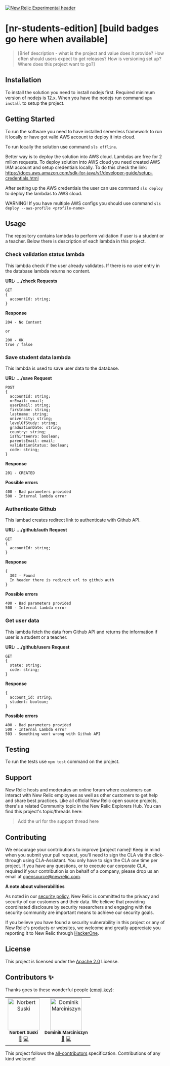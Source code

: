 [![New Relic Experimental header](https://github.com/newrelic/opensource-website/raw/master/src/images/categories/Experimental.png)](https://opensource.newrelic.com/oss-category/#new-relic-experimental)

# [nr-students-edition] [build badges go here when available]

>[Brief description - what is the project and value does it provide? How often should users expect to get releases? How is versioning set up? Where does this project want to go?]

## Installation

To install the solution you need to install nodejs first. Required minimum version of nodejs is 12.x.
When you have the nodejs run command `npm install` to setup the project.

## Getting Started
To run the software you need to have installed serverless framework to run it locally or have got valid AWS account to deploy it into cloud.

To run locally the solution use command `sls offline`.

Better way is to deploy the solution into AWS cloud. Lambdas are free for 2 milion requests. To deploy solution into AWS cloud you need created AWS IAM account and setup credentials locally. To do this check the link: https://docs.aws.amazon.com/sdk-for-java/v1/developer-guide/setup-credentials.html

After setting up the AWS credentials the user can use command `sls deploy` to deploy the lambdas to AWS cloud. 

WARNING!
If you have multiple AWS configs you should use command `sls deploy --aws-profile <profile-name>`

## Usage
The repository contains lambdas to perform validation if user is a student or a teacher. Below there is description of each lambda in this project.

### Check validation status lambda
This lambda check if the user already validates. If there is no user entry in the database lambda returns no content.


<b>URL: .../check</b>
<b>Requests</b>

```
GET
{
  accountId: string;
}
```

<b>Response</b>
```
204 - No Content

or

200 - OK
true / false
```

### Save student data lambda
This lambda is used to save user data to the database.

<b>URL: .../save</b>
<b>Request</b>

```
POST
{
  accountId: string;
  nrEmail: email;
  userEmail: string;
  firstname: string;
  lastname: string;
  university: string;
  levelOfStudy: string;
  graduationDate: string;
  country: string;
  isThirteenYo: boolean;
  parentsEmail: email;
  validationStatus: boolean;
  code: string;
}
```

<b>Response</b>
```
201 - CREATED
```

<b>Possible errors</b>
```
400 - Bad parameters provided
500 - Internal lambda error
```

### Authenticate Github
This lambad creates redirect link to authenticate with Github API.

<b>URL: .../github/auth</b>
<b>Request</b>

```
GET
{
  accountId: string;
}
```

<b>Response</b>
```
{
  302 - Found
  In header there is redirect url to github auth
}
```

<b>Possible errors</b>
```
400 - Bad parameters provided
500 - Internal lambda error
```

### Get user data
This lambda fetch the data from Github API and returns the information if user is a student or a teacher.

<b>URL: .../github/users</b>
<b>Request</b>

```
GET
{
  state: string;
  code: string;
}
```

<b>Response</b>
```
{
  account_id: string;
  student: boolean;
}
```

<b>Possible errors</b>
```
400 - Bad parameters provided
500 - Internal Lambda error
503 - Something went wrong with Github API
```

## Testing
To run the tests use ```npm test``` command on the project.

## Support

New Relic hosts and moderates an online forum where customers can interact with New Relic employees as well as other customers to get help and share best practices. Like all official New Relic open source projects, there's a related Community topic in the New Relic Explorers Hub. You can find this project's topic/threads here:

>Add the url for the support thread here

## Contributing
We encourage your contributions to improve [project name]! Keep in mind when you submit your pull request, you'll need to sign the CLA via the click-through using CLA-Assistant. You only have to sign the CLA one time per project.
If you have any questions, or to execute our corporate CLA, required if your contribution is on behalf of a company,  please drop us an email at opensource@newrelic.com.

**A note about vulnerabilities**

As noted in our [security policy](../../security/policy), New Relic is committed to the privacy and security of our customers and their data. We believe that providing coordinated disclosure by security researchers and engaging with the security community are important means to achieve our security goals.

If you believe you have found a security vulnerability in this project or any of New Relic's products or websites, we welcome and greatly appreciate you reporting it to New Relic through [HackerOne](https://hackerone.com/newrelic).

## License
This project is licensed under the [Apache 2.0](http://apache.org/licenses/LICENSE-2.0.txt) License.

## Contributors ✨

Thanks goes to these wonderful people ([emoji key](https://allcontributors.org/docs/en/emoji-key)):

<!-- ALL-CONTRIBUTORS-LIST:START - Do not remove or modify this section -->
<!-- prettier-ignore -->
<table>
  <tr>
    <td align="center"><a href="https://github.com/norbertsuski"><img src="https://avatars2.githubusercontent.com/u/5214156?v=4" width="100px;" alt="Norbert Suski"/><br /><sub><b>Norbert Suski</b></sub></a><br /><a href="#ideas-nsus" title="Ideas, Planning, & Feedback">🤔</a> <a href="https://github.com/newrelic/nr-ngo-validation-serverless/commits?author=norbertsuski" title="Code">💻</a>
    <td align="center"><a href="https://github.com/DominikMarciniszyn"><img src="https://avatars3.githubusercontent.com/u/59443662?v=4" width="100px;" alt="Dominik Marciniszyn"/><br /><sub><b>Dominik Marciniszyn</b></sub></a><br /><a href="#ideas-dmar" title="Ideas, Planning, & Feedback">🤔</a> <a href="https://github.com/newrelic/nr-ngo-validation-serverless/commits?author=DominikMarciniszyn" title="Code">💻</a></td>
  </tr>
</table>

<!-- ALL-CONTRIBUTORS-LIST:END -->

This project follows the [all-contributors](https://github.com/all-contributors/all-contributors) specification. Contributions of any kind welcome!
